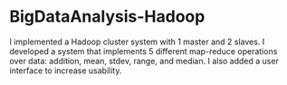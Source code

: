 # BigDataAnalysis-Hadoop

I implemented a Hadoop cluster system with 1 master and 2 slaves. I developed a system that implements 5 different map-reduce operations over data: addition, mean, stdev, range, and median. I also added a user interface to increase usability.
